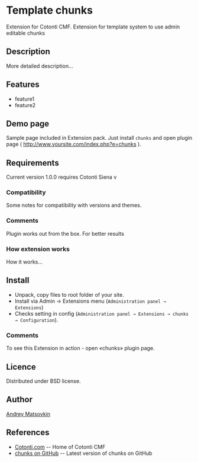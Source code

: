 Template chunks
============

Extension for Cotonti CMF. Extension for template system to use admin editable chunks

Description
-----------

More detailed description...

Features
--------

* feature1
* feature2

Demo page
---------

Sample page included in Extension pack. Just install `chunks` and open plugin page
( http://www.yoursite.com/index.php?e=chunks ).

Requirements
------------

Current version 1.0.0 requires Cotonti Siena v

### Compatibility

Some notes for compatibility with versions and themes.


### Comments

Plugin works out from the box. For better results 


### How extension works

How it works...


Install
-------

* Unpack, copy files to root folder of your site.
* Install via Admin → Extensions menu (`Administration panel → Extensions`)
* Checks setting in config (`Administration panel → Extensions → chunks → Configuration`).

### Comments

To see this Extension in action - open «chunks» plugin page. 

Licence
-------

Distributed under BSD license.


Author
------

[Andrey Matsovkin](https://github.com/macik/)

References
----------

* [Cotonti.com](http://Cotonti.com/) -- Home of Cotonti CMF
* [chunks on GitHub](https://github.com/macik/cot-chunks) -- Latest version of chunks on GitHub